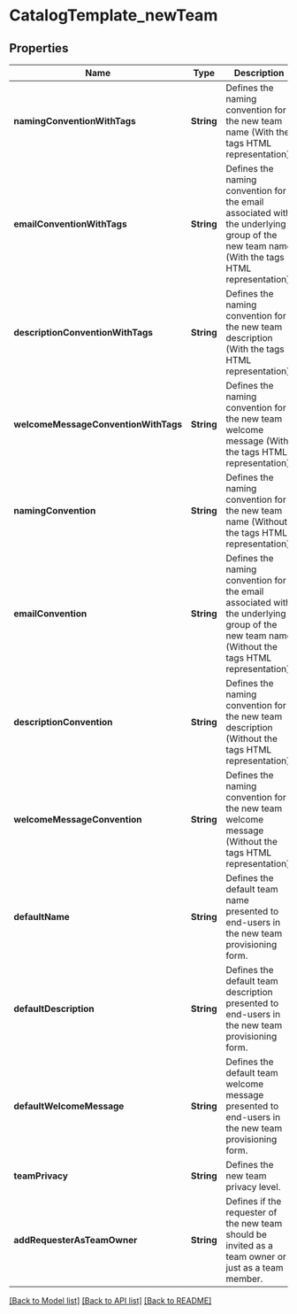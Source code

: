 # CatalogTemplate_newTeam
## Properties

Name | Type | Description | Notes
------------ | ------------- | ------------- | -------------
**namingConventionWithTags** | **String** | Defines the naming convention for the new team name (With the tags HTML representation). | [optional] [default to null]
**emailConventionWithTags** | **String** | Defines the naming convention for the email associated with the underlying group of the new team name (With the tags HTML representation). | [optional] [default to null]
**descriptionConventionWithTags** | **String** | Defines the naming convention for the new team description (With the tags HTML representation). | [optional] [default to null]
**welcomeMessageConventionWithTags** | **String** | Defines the naming convention for the new team welcome message (With the tags HTML representation). | [optional] [default to null]
**namingConvention** | **String** | Defines the naming convention for the new team name (Without the tags HTML representation). | [optional] [default to null]
**emailConvention** | **String** | Defines the naming convention for the email associated with the underlying group of the new team name (Without the tags HTML representation). | [optional] [default to null]
**descriptionConvention** | **String** | Defines the naming convention for the new team description (Without the tags HTML representation). | [optional] [default to null]
**welcomeMessageConvention** | **String** | Defines the naming convention for the new team welcome message (Without the tags HTML representation). | [optional] [default to null]
**defaultName** | **String** | Defines the default team name presented to end-users in the new team provisioning form. | [optional] [default to null]
**defaultDescription** | **String** | Defines the default team description presented to end-users in the new team provisioning form. | [optional] [default to null]
**defaultWelcomeMessage** | **String** | Defines the default team welcome message presented to end-users in the new team provisioning form. | [optional] [default to null]
**teamPrivacy** | **String** | Defines the new team privacy level. | [optional] [default to null]
**addRequesterAsTeamOwner** | **String** | Defines if the requester of the new team should be invited as a team owner or just as a team member. | [optional] [default to null]

[[Back to Model list]](../README.md#documentation-for-models) [[Back to API list]](../README.md#documentation-for-api-endpoints) [[Back to README]](../README.md)

